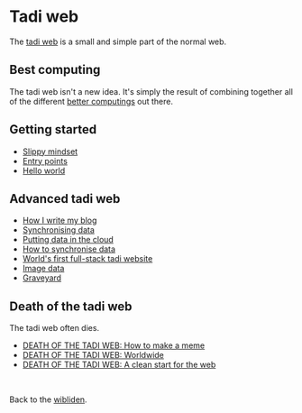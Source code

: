 # Tadi web

The [tadi web](https://tadiweb.com) is a small and simple part of the normal web.

## Best computing

The tadi web isn't a new idea. It's simply the result of combining together all of the different [better computings](/wikiblogarden/better-computing) out there.

## Getting started

- [Slippy mindset](https://tadiweb.com)
- [Entry points](entry-points)
- [Hello world](hello-world)

## Advanced tadi web

- [How I write my blog](https://www.todepond.com/wikiblogarden/my-wikiblogarden/demo)
- [Synchronising data](https://www.todepond.com/wikiblogarden/better-computing/synchronising-data)
- [Putting data in the cloud](https://www.todepond.com/wikiblogarden/tadi-web/cloud)
- [How to synchronise data](https://www.todepond.com/wikiblogarden/tadi-web/cloud/sync)
- [World's first full-stack tadi website](/wikiblogarden/tadi-web/fame/facts)
- [Image data](/wikiblogarden/tadi-web/image-data)
- [Graveyard](graveyard)


## Death of the tadi web

The tadi web often dies. 

- [DEATH OF THE TADI WEB: How to make a meme](death-meme)
- [DEATH OF THE TADI WEB: Worldwide](death/worldwide)
- [DEATH OF THE TADI WEB: A clean start for the web](death/clean-start)
<br>

Back to the [wibliden](/wikiblogarden).
